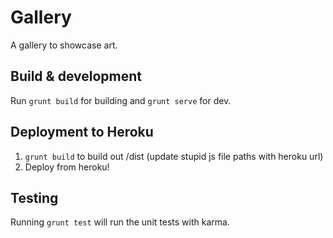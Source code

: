 # Gallery

A gallery to showcase art.

## Build & development

Run `grunt build` for building and `grunt serve` for dev.

## Deployment to Heroku

1. `grunt build` to build out /dist (update stupid js file paths with heroku url)
2. Deploy from heroku!

## Testing

Running `grunt test` will run the unit tests with karma.
